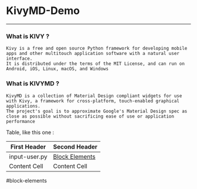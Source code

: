 KivyMD-Demo<a name="TOP"></a>
===================

- - - - 


### What is KIVY ? ###

    Kivy is a free and open source Python framework for developing mobile apps and other multitouch application software with a natural user interface.
    It is distributed under the terms of the MIT License, and can run on Android, iOS, Linux, macOS, and Windows

### What is KIVYMD ? ###

    KivyMD is a collection of Material Design compliant widgets for use with Kivy, a framework for cross-platform, touch-enabled graphical applications.
    The project's goal is to approximate Google's Material Design spec as close as possible without sacrificing ease of use or application performance




Table, like this one :

First Header  | Second Header
------------- | -------------
input-user.py | [Block Elements](#block-elements)
Content Cell  | Content Cell

#block-elements
